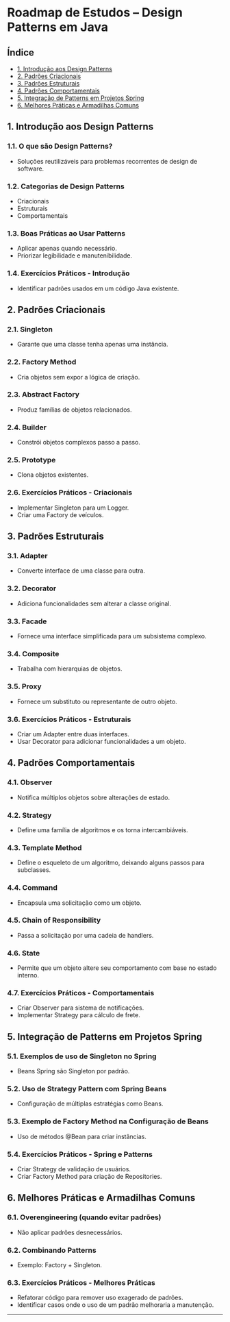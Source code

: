 # Roadmap de Estudos – Design Patterns em Java

## Índice

- [1. Introdução aos Design Patterns](#1-introdução-aos-design-patterns)
- [2. Padrões Criacionais](#2-padrões-criacionais)
- [3. Padrões Estruturais](#3-padrões-estruturais)
- [4. Padrões Comportamentais](#4-padrões-comportamentais)
- [5. Integração de Patterns em Projetos Spring](#5-integração-de-patterns-em-projetos-spring)
- [6. Melhores Práticas e Armadilhas Comuns](#6-melhores-práticas-e-armadilhas-comuns)

## 1. Introdução aos Design Patterns

### 1.1. O que são Design Patterns?
- Soluções reutilizáveis para problemas recorrentes de design de software.

### 1.2. Categorias de Design Patterns
- Criacionais
- Estruturais
- Comportamentais

### 1.3. Boas Práticas ao Usar Patterns
- Aplicar apenas quando necessário.
- Priorizar legibilidade e manutenibilidade.

### 1.4. Exercícios Práticos - Introdução
- Identificar padrões usados em um código Java existente.

## 2. Padrões Criacionais

### 2.1. Singleton
- Garante que uma classe tenha apenas uma instância.

### 2.2. Factory Method
- Cria objetos sem expor a lógica de criação.

### 2.3. Abstract Factory
- Produz famílias de objetos relacionados.

### 2.4. Builder
- Constrói objetos complexos passo a passo.

### 2.5. Prototype
- Clona objetos existentes.

### 2.6. Exercícios Práticos - Criacionais
- Implementar Singleton para um Logger.
- Criar uma Factory de veículos.

## 3. Padrões Estruturais

### 3.1. Adapter
- Converte interface de uma classe para outra.

### 3.2. Decorator
- Adiciona funcionalidades sem alterar a classe original.

### 3.3. Facade
- Fornece uma interface simplificada para um subsistema complexo.

### 3.4. Composite
- Trabalha com hierarquias de objetos.

### 3.5. Proxy
- Fornece um substituto ou representante de outro objeto.

### 3.6. Exercícios Práticos - Estruturais
- Criar um Adapter entre duas interfaces.
- Usar Decorator para adicionar funcionalidades a um objeto.

## 4. Padrões Comportamentais

### 4.1. Observer
- Notifica múltiplos objetos sobre alterações de estado.

### 4.2. Strategy
- Define uma família de algoritmos e os torna intercambiáveis.

### 4.3. Template Method
- Define o esqueleto de um algoritmo, deixando alguns passos para subclasses.

### 4.4. Command
- Encapsula uma solicitação como um objeto.

### 4.5. Chain of Responsibility
- Passa a solicitação por uma cadeia de handlers.

### 4.6. State
- Permite que um objeto altere seu comportamento com base no estado interno.

### 4.7. Exercícios Práticos - Comportamentais
- Criar Observer para sistema de notificações.
- Implementar Strategy para cálculo de frete.

## 5. Integração de Patterns em Projetos Spring

### 5.1. Exemplos de uso de Singleton no Spring
- Beans Spring são Singleton por padrão.

### 5.2. Uso de Strategy Pattern com Spring Beans
- Configuração de múltiplas estratégias como Beans.

### 5.3. Exemplo de Factory Method na Configuração de Beans
- Uso de métodos @Bean para criar instâncias.

### 5.4. Exercícios Práticos - Spring e Patterns
- Criar Strategy de validação de usuários.
- Criar Factory Method para criação de Repositories.

## 6. Melhores Práticas e Armadilhas Comuns

### 6.1. Overengineering (quando evitar padrões)
- Não aplicar padrões desnecessários.

### 6.2. Combinando Patterns
- Exemplo: Factory + Singleton.

### 6.3. Exercícios Práticos - Melhores Práticas
- Refatorar código para remover uso exagerado de padrões.
- Identificar casos onde o uso de um padrão melhoraria a manutenção.

---

